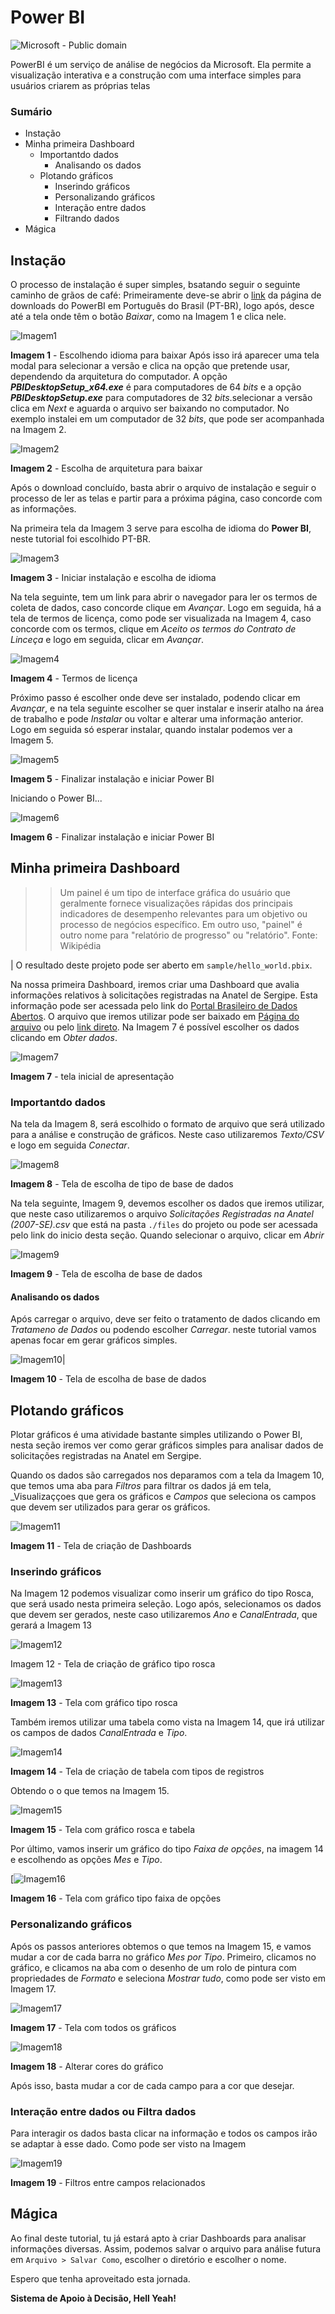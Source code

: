 # Power BI
![Microsoft - Public domain](./images/powerbi-logo.png)


PowerBI é um serviço de análise de negócios da Microsoft. Ela permite a visualização interativa e a construção com uma interface simples para usuários criarem as próprias telas


### Sumário
  - Instação
  - Minha primeira Dashboard
    - Importantdo dados
      - Analisando os dados
    - Plotando gráficos
      - Inserindo gráficos
      - Personalizando gráficos
      - Interação entre dados
      - Filtrando dados
  - Mágica



## Instação

O processo de instalação é super simples, bsatando seguir o seguinte caminho de grãos de café:
 Primeiramente deve-se abrir o [link](https://www.microsoft.com/pt-BR/download/details.aspx?id=58494) da página de downloads do PowerBI em Português do Brasil (PT-BR), logo após, desce até a tela onde têm o botão _Baixar_, como na Imagem 1 e clica nele.
   
 ![Imagem1](./images/shots/baixar.PNG)
 
  **Imagem 1** - Escolhendo idioma para baixar 
 Após isso irá aparecer uma tela modal para selecionar a versão e clica na opção que pretende usar, dependendo da arquitetura do computador. A opção ***PBIDesktopSetup_x64.exe*** é para computadores de 64 _bits_ e a opção ***PBIDesktopSetup.exe*** para computadores de 32 _bits_.selecionar a versão clica em _Next_ e aguarda o arquivo ser baixando no computador. No exemplo instalei em um computador de 32 _bits_, que pode ser acompanhada na Imagem 2.

![Imagem2](./images/shots/arquitetura.PNG)

**Imagem 2** - Escolha de arquitetura para baixar

Após o download concluído, basta abrir o arquivo de instalação e seguir o processo de ler as telas e partir para a próxima página, caso concorde com as informações.

Na primeira tela da Imagem 3 serve para escolha de idioma do **Power BI**, neste tutorial foi escolhido PT-BR. 

![Imagem3](./images/shots/idioma.PNG)

**Imagem 3** - Iniciar instalação e escolha de idioma
 
Na tela seguinte, tem um link para abrir o navegador para ler os termos de coleta de dados, caso concorde clique em *Avançar*. Logo em seguida, há a tela de termos de licença, como pode ser visualizada na Imagem 4, caso concorde com os termos, clique em _Aceito os termos do Contrato de Linceça_ e logo em seguida, clicar em _Avançar_.


![Imagem4](./images/shots/termos_condicao.PNG)

**Imagem 4** - Termos de licença 
 
Próximo passo é escolher onde deve ser instalado, podendo clicar em _Avançar_, e na tela seguinte escolher se quer instalar e inserir atalho na área de trabalho e pode _Instalar_ ou voltar e alterar uma informação anterior. Logo em seguida só esperar instalar, quando instalar podemos ver a Imagem 5.


![Imagem5](./images/shots/terminar_instalar.PNG)

**Imagem 5** - Finalizar instalação e iniciar Power BI
 
Iniciando o Power BI...

![Imagem6](./images/shots/iniciando.PNG)
 
 **Imagem 6** - Finalizar instalação e iniciar Power BI


## Minha primeira Dashboard
 >> Um painel é um tipo de interface gráfica do usuário que geralmente fornece
 >> visualizações rápidas dos principais indicadores de desempenho relevantes 
 >> para um objetivo ou processo de negócios específico. Em outro uso, "painel"
 >> é outro nome para "relatório de progresso" ou "relatório".
 > Fonte: Wikipédia

  | O resultado deste projeto pode ser aberto em ```sample/hello_world.pbix```.
 
Na nossa primeira Dashboard, iremos criar uma Dashboard que avalia informações relativos à solicitações registradas na Anatel de Sergipe. Esta informação pode ser acessada pelo link do [Portal Brasileiro de Dados Abertos](http://www.dados.gov.br/). O arquivo que iremos utilizar pode ser baixado em [Página do arquivo](http://www.dados.gov.br/dataset/solicitacoesregistradasnaanatel) ou pelo [link direto](www.anatel.gov.br/dadosabertos/PDA/Focus/Solicitacoes.zip). Na Imagem 7 é possível escolher os dados clicando em _Obter dados_.

![Imagem7](./images/shots/inicio.PNG)

 **Imagem 7** - tela inicial de apresentação

### Importantdo dados

Na tela da Imagem 8, será escolhido o formato de arquivo que será utilizado para a análise e construção de gráficos.
Neste caso utilizaremos _Texto/CSV_ e logo em seguida _Conectar_.

![Imagem8](./images/shots/obter_dados.PNG)

 **Imagem 8** - Tela de escolha de tipo de base de dados
 
Na tela seguinte, Imagem 9, devemos escolher os dados que iremos utilizar, que neste caso utilizaremos o arquivo _Solicitações Registradas na Anatel (2007-SE).csv_ que está na pasta ```./files``` do projeto ou pode ser acessada pelo link do inicio desta seção. Quando selecionar o arquivo, clicar em _Abrir_ 
 
 ![Imagem9](./images/shots/abrir_dados.PNG)
 
 **Imagem 9** - Tela de escolha de base de dados
 
 
#### Analisando os dados


Após carregar o arquivo, deve ser feito o tratamento de dados clicando em _Tratameno de Dados_ ou podendo escolher _Carregar_. neste tutorial vamos apenas focar em gerar gráficos simples.
 
 ![Imagem10](./images/shots/analisar_dados.PNG)|
 
 **Imagem 10** - Tela de escolha de base de dados


## Plotando gráficos

Plotar gráficos é uma atividade bastante simples utilizando o Power BI, nesta seção iremos ver como gerar gráficos simples para analisar dados de solicitações registradas na Anatel em Sergipe.

Quando os dados são carregados nos deparamos com a tela da Imagem 10, que temos uma aba para _Filtros_ para filtrar os dados já em tela, _Visualizaççoes que gera os gráficos e _Campos_ que seleciona os campos que devem ser utilizados para gerar os gráficos.

 ![Imagem11](./images/shots/tela_graficos.PNG)
 
 **Imagem 11** - Tela de criação de Dashboards


### Inserindo gráficos

Na Imagem 12 podemos visualizar como inserir um gráfico do tipo Rosca, que será usado nesta primeira seleção. Logo após, selecionamos os dados que devem ser gerados, neste caso utilizaremos _Ano_ e _CanalEntrada_, que gerará a Imagem 13


 ![Imagem12](./images/shots/escolher_grafico.PNG)
 
 Imagem 12 - Tela de criação de gráfico tipo rosca
 
 
 ![Imagem13](./images/shots/grafico1.PNG)
 
 **Imagem 13** - Tela com gráfico tipo rosca


Também iremos utilizar uma tabela como vista na Imagem 14, que irá utilizar os campos de dados _CanalEntrada_ e _Tipo_.


 ![Imagem14](./images/shots/escolher_tabela.PNG)
 
 **Imagem 14** - Tela de criação de tabela com tipos de registros


Obtendo o o que temos na Imagem 15.

![Imagem15](./images/shots/resultado1.PNG)

**Imagem 15** - Tela com gráfico rosca e tabela
 

Por último, vamos inserir um gráfico do tipo _Faixa de opções_, na imagem 14 e escolhendo as opções _Mes_ e _Tipo_.

[![Imagem16](./images/shots/escolher_grafico2.PNG)
 
 **Imagem 16** - Tela com gráfico tipo faixa de opções


### Personalizando gráficos

Após os passos anteriores obtemos o que temos na Imagem 15, e vamos mudar a cor de cada barra no gráfico _Mes por Tipo_. Primeiro, clicamos no gráfico, e clicamos na aba com o desenho de um rolo de pintura com propriedades de _Formato_ e seleciona _Mostrar tudo_, como pode ser visto em Imagem 17.

![Imagem17](./images/shots/resultado2.PNG)

**Imagem 17** - Tela com todos os gráficos
 
 ![Imagem18](./images/shots/formatos.PNG)
 
 **Imagem 18** - Alterar cores do gráfico


Após isso, basta mudar a cor de cada campo para a cor que desejar.

### Interação entre dados ou Filtra dados
Para interagir os dados basta clicar na informação e todos os campos irão se adaptar à esse dado. Como pode ser visto na Imagem 
 
 ![Imagem19](./images/shots/filtros.PNG)
 
 **Imagem 19** - Filtros entre campos relacionados


## Mágica

Ao final deste tutorial, tu já estará apto à criar Dashboards para analisar informações diversas.
Assim, podemos salvar o arquivo para análise futura em ```Arquivo > Salvar Como```, escolher o diretório e escolher o nome.



Espero que tenha aproveitado esta jornada.


**Sistema de Apoio à Decisão, Hell Yeah!**
